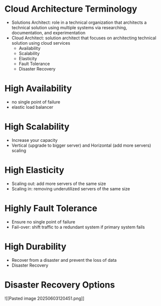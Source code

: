 # Cloud Architecture Terminology
- Solutions Architect: role in a technical organization that architects a technical solution using multiple systems via researching, documentation, and experimentation
- Cloud Architect: solution architect that focuses on architecting technical solution using cloud services
	- Availability
	- Scalability
	- Elasticity 
	- Fault Tolerance
	- Disaster Recovery
# High Availability
- no single point of failure
- elastic load balancer
# High Scalability
- Increase your capacity
- Vertical (upgrade to bigger server) and Horizontal (add more servers) scaling
# High Elasticity
- Scaling out: add more servers of the same size
- Scaling in: removing underutilized servers of the same size
# Highly Fault Tolerance
- Ensure no single point of failure
- Fail-over: shift traffic to a redundant system if primary system fails
# High Durability
- Recover from a disaster and prevent the loss of data
- Disaster Recovery
# Disaster Recovery Options
![[Pasted image 20250603120451.png]]

